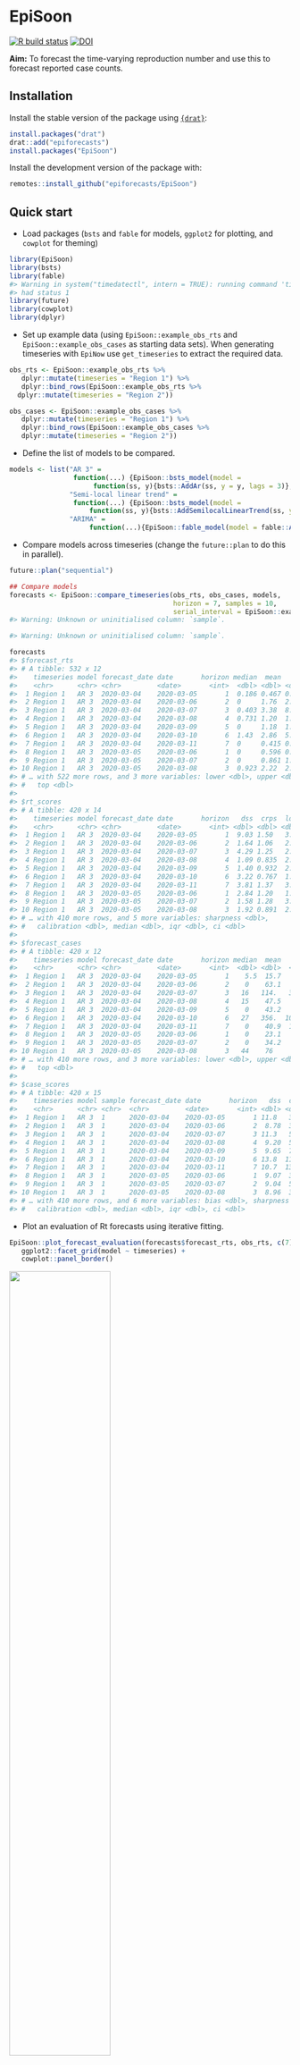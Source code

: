 
# EpiSoon

[![R build
status](https://github.com/epiforecasts/EpiSoon/workflows/R-CMD-check/badge.svg)](https://github.com/epiforecasts/EpiSoon)
[![DOI](https://zenodo.org/badge/248311916.svg)](https://zenodo.org/badge/latestdoi/248311916)

**Aim:** To forecast the time-varying reproduction number and use this
to forecast reported case counts.

## Installation

Install the stable version of the package using
[`{drat}`](https://epiforecasts.io/drat/):

``` r
install.packages("drat")
drat::add("epiforecasts")
install.packages("EpiSoon")
```

Install the development version of the package with:

``` r
remotes::install_github("epiforecasts/EpiSoon")
```

## Quick start

  - Load packages (`bsts` and `fable` for models, `ggplot2` for
    plotting, and `cowplot` for theming)

<!-- end list -->

``` r
library(EpiSoon)
library(bsts)
library(fable)
#> Warning in system("timedatectl", intern = TRUE): running command 'timedatectl'
#> had status 1
library(future)
library(cowplot)
library(dplyr)
```

  - Set up example data (using `EpiSoon::example_obs_rts` and
    `EpiSoon::example_obs_cases` as starting data sets). When generating
    timeseries with `EpiNow` use `get_timeseries` to extract the
    required data.

<!-- end list -->

``` r
obs_rts <- EpiSoon::example_obs_rts %>%
   dplyr::mutate(timeseries = "Region 1") %>%
   dplyr::bind_rows(EpiSoon::example_obs_rts %>%
  dplyr::mutate(timeseries = "Region 2"))

obs_cases <- EpiSoon::example_obs_cases %>%
   dplyr::mutate(timeseries = "Region 1") %>%
   dplyr::bind_rows(EpiSoon::example_obs_cases %>%
   dplyr::mutate(timeseries = "Region 2"))
```

  - Define the list of models to be compared.

<!-- end list -->

``` r
models <- list("AR 3" =
                function(...) {EpiSoon::bsts_model(model =
                     function(ss, y){bsts::AddAr(ss, y = y, lags = 3)}, ...)},
               "Semi-local linear trend" =
                function(...) {EpiSoon::bsts_model(model =
                    function(ss, y){bsts::AddSemilocalLinearTrend(ss, y = y)}, ...)},
               "ARIMA" = 
                    function(...){EpiSoon::fable_model(model = fable::ARIMA(y ~ time), ...)})
```

  - Compare models across timeseries (change the `future::plan` to do
    this in parallel).

<!-- end list -->

``` r
future::plan("sequential")

## Compare models
forecasts <- EpiSoon::compare_timeseries(obs_rts, obs_cases, models,
                                         horizon = 7, samples = 10,
                                         serial_interval = EpiSoon::example_serial_interval)
#> Warning: Unknown or uninitialised column: `sample`.

#> Warning: Unknown or uninitialised column: `sample`.

forecasts
#> $forecast_rts
#> # A tibble: 532 x 12
#>    timeseries model forecast_date date       horizon median  mean    sd bottom
#>    <chr>      <chr> <chr>         <date>       <int>  <dbl> <dbl> <dbl>  <dbl>
#>  1 Region 1   AR 3  2020-03-04    2020-03-05       1  0.186 0.467 0.595      0
#>  2 Region 1   AR 3  2020-03-04    2020-03-06       2  0     1.76  2.35       0
#>  3 Region 1   AR 3  2020-03-04    2020-03-07       3  0.403 3.38  8.90       0
#>  4 Region 1   AR 3  2020-03-04    2020-03-08       4  0.731 1.20  1.48       0
#>  5 Region 1   AR 3  2020-03-04    2020-03-09       5  0     1.18  1.88       0
#>  6 Region 1   AR 3  2020-03-04    2020-03-10       6  1.43  2.86  5.20       0
#>  7 Region 1   AR 3  2020-03-04    2020-03-11       7  0     0.415 0.810      0
#>  8 Region 1   AR 3  2020-03-05    2020-03-06       1  0     0.596 0.972      0
#>  9 Region 1   AR 3  2020-03-05    2020-03-07       2  0     0.861 1.68       0
#> 10 Region 1   AR 3  2020-03-05    2020-03-08       3  0.923 2.22  2.75       0
#> # … with 522 more rows, and 3 more variables: lower <dbl>, upper <dbl>,
#> #   top <dbl>
#> 
#> $rt_scores
#> # A tibble: 420 x 14
#>    timeseries model forecast_date date       horizon   dss  crps  logs   bias
#>    <chr>      <chr> <chr>         <date>       <int> <dbl> <dbl> <dbl>  <dbl>
#>  1 Region 1   AR 3  2020-03-04    2020-03-05       1  9.03 1.50   3.35 -1    
#>  2 Region 1   AR 3  2020-03-04    2020-03-06       2  1.64 1.06   2.31 -0.200
#>  3 Region 1   AR 3  2020-03-04    2020-03-07       3  4.29 1.25   2.22 -0.8  
#>  4 Region 1   AR 3  2020-03-04    2020-03-08       4  1.09 0.835  2.17 -0.6  
#>  5 Region 1   AR 3  2020-03-04    2020-03-09       5  1.40 0.932  2.13 -0.6  
#>  6 Region 1   AR 3  2020-03-04    2020-03-10       6  3.22 0.767  1.85  0    
#>  7 Region 1   AR 3  2020-03-04    2020-03-11       7  3.81 1.37   3.71 -0.8  
#>  8 Region 1   AR 3  2020-03-05    2020-03-06       1  2.84 1.20   1.81 -0.8  
#>  9 Region 1   AR 3  2020-03-05    2020-03-07       2  1.58 1.28   3.54 -0.8  
#> 10 Region 1   AR 3  2020-03-05    2020-03-08       3  1.92 0.891  2.17 -0.200
#> # … with 410 more rows, and 5 more variables: sharpness <dbl>,
#> #   calibration <dbl>, median <dbl>, iqr <dbl>, ci <dbl>
#> 
#> $forecast_cases
#> # A tibble: 420 x 12
#>    timeseries model forecast_date date       horizon median  mean     sd bottom
#>    <chr>      <chr> <chr>         <date>       <int>  <dbl> <dbl>  <dbl>  <dbl>
#>  1 Region 1   AR 3  2020-03-04    2020-03-05       1    5.5  15.7   20.6      0
#>  2 Region 1   AR 3  2020-03-04    2020-03-06       2    0    63.1   84.3      0
#>  3 Region 1   AR 3  2020-03-04    2020-03-07       3   16   114.   301.       0
#>  4 Region 1   AR 3  2020-03-04    2020-03-08       4   15    47.5   82.4      0
#>  5 Region 1   AR 3  2020-03-04    2020-03-09       5    0    43.2   94.1      0
#>  6 Region 1   AR 3  2020-03-04    2020-03-10       6   27   356.  1043.       0
#>  7 Region 1   AR 3  2020-03-04    2020-03-11       7    0    40.9  115.       0
#>  8 Region 1   AR 3  2020-03-05    2020-03-06       1    0    23.1   38.3      0
#>  9 Region 1   AR 3  2020-03-05    2020-03-07       2    0    34.2   68.7      0
#> 10 Region 1   AR 3  2020-03-05    2020-03-08       3   44    76     88.9      0
#> # … with 410 more rows, and 3 more variables: lower <dbl>, upper <dbl>,
#> #   top <dbl>
#> 
#> $case_scores
#> # A tibble: 420 x 15
#>    timeseries model sample forecast_date date       horizon   dss  crps   logs
#>    <chr>      <chr> <chr>  <chr>         <date>       <int> <dbl> <dbl>  <dbl>
#>  1 Region 1   AR 3  1      2020-03-04    2020-03-05       1 11.8   37.2   5.62
#>  2 Region 1   AR 3  1      2020-03-04    2020-03-06       2  8.78  37.1   5.85
#>  3 Region 1   AR 3  1      2020-03-04    2020-03-07       3 11.3   55.6   6.52
#>  4 Region 1   AR 3  1      2020-03-04    2020-03-08       4  9.20  55.7   7.09
#>  5 Region 1   AR 3  1      2020-03-04    2020-03-09       5  9.65  76    10.7 
#>  6 Region 1   AR 3  1      2020-03-04    2020-03-10       6 13.8  114.   10.2 
#>  7 Region 1   AR 3  1      2020-03-04    2020-03-11       7 10.7  130.  190.  
#>  8 Region 1   AR 3  1      2020-03-05    2020-03-06       1  9.07  38.2   5.46
#>  9 Region 1   AR 3  1      2020-03-05    2020-03-07       2  9.04  53.9   7.69
#> 10 Region 1   AR 3  1      2020-03-05    2020-03-08       3  8.96  33.6   5.80
#> # … with 410 more rows, and 6 more variables: bias <dbl>, sharpness <dbl>,
#> #   calibration <dbl>, median <dbl>, iqr <dbl>, ci <dbl>
```

  - Plot an evaluation of Rt forecasts using iterative
fitting.

<!-- end list -->

``` r
EpiSoon::plot_forecast_evaluation(forecasts$forecast_rts, obs_rts, c(7)) +
   ggplot2::facet_grid(model ~ timeseries) +
   cowplot::panel_border()
```

<img src="man/figures/unnamed-chunk-6-1.png" width="60%" />

  - Plot an evaluation of case forecasts using iterative
fitting

<!-- end list -->

``` r
EpiSoon::plot_forecast_evaluation(forecasts$forecast_cases, obs_cases, c(7)) +
   ggplot2::facet_grid(model ~ timeseries, scales = "free") +
   cowplot::panel_border()
```

<img src="man/figures/unnamed-chunk-7-1.png" width="60%" />

  - Summarise the forecasts by model scored against observed cases

<!-- end list -->

``` r
EpiSoon::summarise_scores(forecasts$case_scores)
#> # A tibble: 18 x 9
#>    score model   bottom    lower   median      mean    upper       top        sd
#>    <chr> <chr>    <dbl>    <dbl>    <dbl>     <dbl>    <dbl>     <dbl>     <dbl>
#>  1 bias  AR 3  -1.00e+0 -8.00e-1 -8.00e-1   -0.666  -6.00e-1   -0.0450    0.254 
#>  2 bias  Semi… -1.00e+0  2.00e-1  7.00e-1    0.507   1.00e+0    1         0.557 
#>  3 cali… AR 3   8.57e-5  8.57e-5  8.57e-5    0.0168  3.68e-3    0.204     0.0602
#>  4 cali… Semi…  8.57e-5  8.57e-5  8.57e-5    0.0295  2.00e-4    0.298     0.0772
#>  5 ci    AR 3   1.41e+2  3.77e+2  6.20e+2 1504.      1.06e+3 9395.     2998.    
#>  6 ci    Semi…  2.82e+1  5.27e+1  1.19e+2  918.      1.28e+3 5204.     1557.    
#>  7 crps  AR 3   3.65e+1  8.41e+1  1.35e+2  157.      1.96e+2  421.      103.    
#>  8 crps  Semi…  3.01e+0  7.75e+0  1.69e+1   41.4     6.77e+1  166.       48.5   
#>  9 dss   AR 3   9.04e+0  1.07e+1  1.18e+1   15.3     1.32e+1   38.9      17.6   
#> 10 dss   Semi…  4.64e+0  6.34e+0  7.96e+0   12.9     1.39e+1   44.9      13.9   
#> 11 iqr   AR 3   1.44e+2  3.27e+2  5.53e+2  706.      8.78e+2 2024.      510.    
#> 12 iqr   Semi…  1.21e+1  3.36e+1  7.54e+1  182.      3.15e+2  742.      209.    
#> 13 logs  AR 3   5.77e+0  6.69e+0  7.25e+0  Inf       1.07e+1  Inf       Inf     
#> 14 logs  Semi…  3.39e+0  4.19e+0  4.81e+0    9.53    7.41e+0   34.8      18.2   
#> 15 medi… AR 3   5.64e+1  2.79e+2  4.18e+2  479.      6.56e+2 1211       280.    
#> 16 medi… Semi…  3.00e+0  1.90e+1  4.90e+1  103.      1.75e+2  396.      114.    
#> 17 shar… AR 3   0.       0.       1.37e+1   51.5     7.54e+1  247.       75.3   
#> 18 shar… Semi…  6.67e+0  1.33e+1  2.22e+1   26.3     3.48e+1   67.5      17.2
```

## Docker

This package was developed in a docker container based on the
`rocker/geospatial` docker image.

To build the docker image run (from the `EpiSoon` directory):

``` bash
docker build . -t episoon
```

To run the docker image
run:

``` bash
docker run -d -p 8787:8787 --name episoon -e USER=episoon -e PASSWORD=episoon episoon
```

The rstudio client can be found on port :8787 at your local machines ip.
The default username:password is epinow:epinow, set the user with -e
USER=username, and the password with - e PASSWORD=newpasswordhere. The
default is to save the analysis files into the user directory.

To mount a folder (from your current working directory - here assumed to
be `tmp`) in the docker container to your local system use the following
in the above docker run command (as given mounts the whole `episoon`
directory to `tmp`).

``` bash
--mount type=bind,source=$(pwd)/tmp,target=/home/EpiSoon
```

To access the command line run the following:

``` bash
docker exec -ti episoon bash
```
